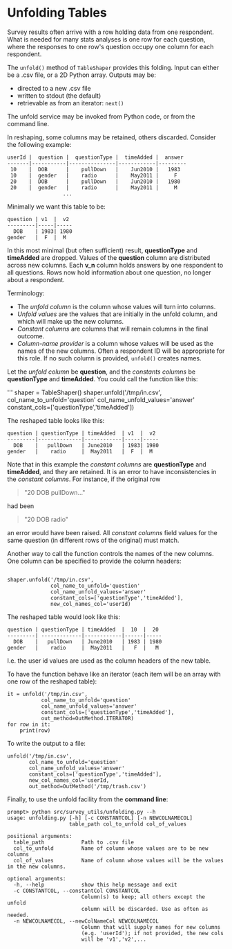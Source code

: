# Unfolding Tables

Survey results often arrive with a row holding data from
one respondent. What is needed for many stats analyses is
one row for each question, where the responses to one row's
question occupy one column for each respondent.

The `unfold()` method of `TableShaper` provides this folding.
Input can either be a .csv file, or a 2D Python array. Outputs
may be:

* directed to a new .csv file
* written to stdout (the default)
* retrievable as from an iterator: `next()`

The unfold service may be invoked from Python code, or
from the command line.

In reshaping, some columns may be retained, others discarded.
Consider the following example:
 
    userId |  question |  questionType |  timeAdded |  answer 
    -------|-----------|---------------|------------|---------
     10    |  DOB      |    pullDown   |    Jun2010 |   1983     
     10    |  gender   |    radio      |    May2011 |     F
     20    |  DOB      |    pullDown   |    Jun2010 |   1980
     20    |  gender   |    radio      |    May2011 |     M
                      ...

Minimally we want this table to be:

    question | v1  |  v2   
    ---------|-----|-----       
      DOB    | 1983| 1980
    gender   |  F  |  M      

In this most minimal (but often sufficient) result, **questionType** and
**timeAdded** are dropped. Values of the **question**
column are distributed across new columns. Each **v_n**
column holds answers by one respondent to all questions.
Rows now hold information about one question, no longer about
a respondent.

Terminology:

* The *unfold column* is the column whose values
  will turn into columns.
* *Unfold values* are the values that are initially in
  the unfold column, and which will make up the new columns.
* *Constant columns* are columns that will remain columns in
  the final outcome.
* *Column-name provider* is a column whose values will be used
  as the names of the new columns. Often a respondent ID will
  be appropriate for this role. If no such column is provided,
  `unfold()` creates names.

Let the *unfold column* be **question**, and the *constants
columns* be **questionType** and **timeAdded**. You could call the
function like this:

'''
shaper = TableShaper()
shaper.unfold('/tmp/in.csv', 
       	      col_name_to_unfold='question'
       	      col_name_unfold_values='answer'
       	      constant_cols=['questionType','timeAdded'])

The reshaped table looks like this:
 
    question | questionType | timeAdded  | v1  |  v2   
    ---------|--------------|------------|-----|-----       
      DOB    |   pullDown   | June2010   | 1983| 1980
    gender   |    radio     |  May2011   |  F  |  M      
 

Note that in this example the *constant columns* are **questionType**
and **timeAdded**, and they are retained. It is an error to have
inconsistencies in the *constant columns*. For instance,
if the original row

 >"20  DOB   pullDown..."

had been
 >"20  DOB     radio"

an error would have been raised. All *constant columns*
field values for the same question (in different rows of the original)
must match. 

Another way to call the function controls the names of the new
columns. One column  can be specified to provide the column headers:
 
```

shaper.unfold('/tmp/in.csv',
       	      col_name_to_unfold='question'
       	      col_name_unfold_values='answer'
       	      constant_cols=['questionType','timeAdded'],
       	      new_col_names_col='userId)
```       
           
The reshaped table would look like this:
 
    question | questionType | timeAdded  |  10  |  20
    ---------| -------------|------------|------|-----
      DOB    |   pullDown   | June2010   | 1983 | 1980
    gender   |    radio     |  May2011   |   F  |   M 

I.e. the user id values are used as the column headers
of the new table.

To have the function behave like an iterator
(each item will be an array with one row of the
 reshaped table):
  
```
it = unfold('/tmp/in.csv',
           col_name_to_unfold='question'
           col_name_unfold_values='answer'
           constant_cols=['questionType','timeAdded'],
           out_method=OutMethod.ITERATOR)
for row in it:
    print(row)
```
        
To write the output to a file:

```
unfold('/tmp/in.csv',
       col_name_to_unfold='question'
       col_name_unfold_values='answer'
       constant_cols=['questionType','timeAdded'],
       new_col_names_col='userId,
       out_method=OutMethod('/tmp/trash.csv')
```
Finally, to use the unfold facility from the **command line**:

```
prompt> python src/survey_utils/unfolding.py --h
usage: unfolding.py [-h] [-c CONSTANTCOL] [-n NEWCOLNAMECOL]
                    table_path col_to_unfold col_of_values

positional arguments:
  table_path            Path to .csv file
  col_to_unfold         Name of column whose values are to be new columns
  col_of_values         Name of column whose values will be the values in the new columns.

optional arguments:
  -h, --help            show this help message and exit
  -c CONSTANTCOL, --constantCol CONSTANTCOL
                        Column(s) to keep; all others except the unfold
                        column will be discarded. Use as often as needed.
  -n NEWCOLNAMECOL, --newColNameCol NEWCOLNAMECOL
                        Column that will supply names for new columns 
                        (e.g. 'userId'); if not provided, the new cols 
                        will be 'v1','v2',...
```
